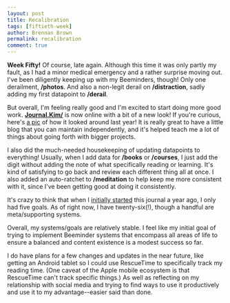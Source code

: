```yaml
---
layout: post
title: Recalibration
tags: [fiftieth-week]
author: Brennan Brown
permalink: recalibration
comment: true
---
```


**Week Fifty!** Of course, late again. Although this time it was only partly my fault, as I had a minor medical emergency and a rather surprise moving out. I've been diligently keeping up with my Beeminders, though! Only one derailment, **/photos**. And also a non-legit derail on **/distraction**, sadly adding my first datapoint to **/derail**.

But overall, I'm feeling really good and I'm excited to start doing more good work. [**Journal.Kim/**](https://journal.kim) is now online with a bit of a new look! If you're curious, here's [a pic](https://duck-project.herokuapp.com/artwork/jb.jpg) of how it looked around last year! It is really great to have a little blog that you can maintain independently, and it's helped teach me a lot of things about going forth with bigger projects.

I also did the much-needed housekeeping of updating datapoints to everything! Usually, when I add data for **/books** or **/courses**, I just add the digit without adding the note of what specifically reading or learning. It's kind of satisfying to go back and review each different thing all at once. I also added an auto-ratchet to **/meditation** to help keep me more consistent with it, since I've been getting good at doing it consistently.

It's crazy to think that when I [initially started](https://forum.beeminder.com/t/brennans-beeminder-journal/6340/1) this journal a year ago, I only had five goals. As of right now, I have twenty-six(!), though a handful are meta/supporting systems.

Overall, my systems/goals are relatively stable. I feel like my initial goal of trying to implement Beeminder systems that encompass all areas of life to ensure a balanced and content existence is a modest success so far. 

I do have plans for a few changes and updates in the near future, like getting an Android tablet so I could use RescueTime to specifically track my reading time. (One caveat of the Apple mobile ecosystem is that RescueTime can't track specific things.) As well as reflecting on my relationship with social media and trying to find ways to use it productively and use it to my advantage--easier said than done.
